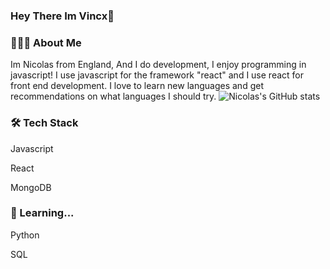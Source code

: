### Hey There Im Vincx👋

### 👨🏻‍💻 About Me
Im Nicolas from England, And I do development, I enjoy programming in javascript! I use javascript for the framework "react" and I use react for front end development. I love to learn new languages and get recommendations on what languages I should try. ![Nicolas's GitHub stats](https://github-readme-stats.vercel.app/api?username=NicolasProgramming)
### 🛠 Tech Stack
Javascript

React

MongoDB

### 📕 Learning...
Python

SQL
